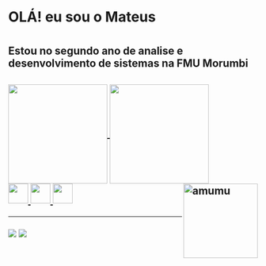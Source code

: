 <h1>OLÁ! eu sou o Mateus<h1/>
<h2>Estou no segundo ano de analise e desenvolvimento de sistemas na FMU Morumbi<h2/>
<a href="https://github.com/dalik1">
<img height="200px" align="center" src="https://github-readme-stats.vercel.app/api?username=dalik1&show_icons=true&theme=dark&include_all_commits=true&count_private=true"backgroundcolor="blue"/>
<img height="200px" align="center" src="https://github-readme-stats.vercel.app/api/top-langs/?username=dalik1&layout=compact&langs_count=7&theme=dark"/>
<br>
</div>
<div><img src="https://cdn.jsdelivr.net/gh/devicons/devicon/icons/c/c-original.svg" height="40" width="40"/>
<img src="https://cdn.jsdelivr.net/gh/devicons/devicon/icons/html5/html5-original.svg" height="40" width="40"/>
<img src="https://cdn.jsdelivr.net/gh/devicons/devicon/icons/css3/css3-original.svg" height="40" width="40"/>
<img align="right" alt="amumu" height="150" src="https://media.discordapp.net/attachments/779910162634375202/933858452562915448/mummytocat.gif"><div/>
<hr>
<div><a href="https://www.linkedin.com/in/mateus-s-oliveira-aa7015221/" target="_blank"><img src="https://img.shields.io/badge/-LinkedIn-%230077B5?style=for-the-badge&logo=linkedin&logoColor=white" target="_blank"></a>
<a href = "mailto:mateusmateu17@gmail.com"><img src="https://img.shields.io/badge/Gmail-D14836?style=for-the-badge&logo=gmail&logoColor=white" target="_blank"></a><div/>
